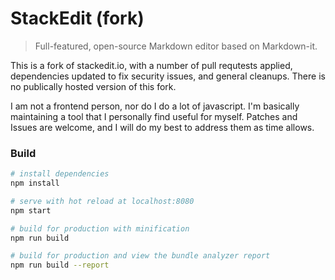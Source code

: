 # StackEdit (fork)

> Full-featured, open-source Markdown editor based on Markdown-it.

This is a fork of stackedit.io, with a number of pull requtests applied,
dependencies updated to fix security issues, and general cleanups. There is no
publically hosted version of this fork.

I am not a frontend person, nor do I do a lot of javascript. I'm basically
maintaining a tool that I personally find useful for myself. Patches and Issues
are welcome, and I will do my best to address them as time allows.

### Build

```bash
# install dependencies
npm install

# serve with hot reload at localhost:8080
npm start

# build for production with minification
npm run build

# build for production and view the bundle analyzer report
npm run build --report
```

